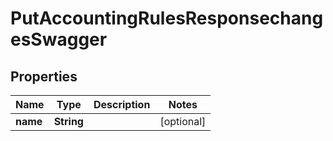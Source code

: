 

# PutAccountingRulesResponsechangesSwagger


## Properties

| Name | Type | Description | Notes |
|------------ | ------------- | ------------- | -------------|
|**name** | **String** |  |  [optional] |



